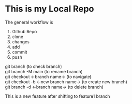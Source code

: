 # This is my Local Repo

The general workflow is 
1. Github Repo
2. clone
3. changes
4. add
5. commit
6. push

git branch (to check branch) <br>
git branch -M main (to rename branch)<br>
git checkout <-branch name-> (to navigate)<br>
git checkout -b <-new branch name-> (to create new branch)<br>
git branch -d <-branch name-> (to delete branch)<br>

This is a new feature after shifting to feature1 branch